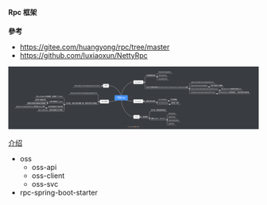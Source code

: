 #### Rpc 框架

**參考**

* https://gitee.com/huangyong/rpc/tree/master
* https://github.com/luxiaoxun/NettyRpc

![](/doc/pic/Rpc.png)

[介绍](https://mubu.com/doc/6US5AgtAuT_)

* oss 
    * oss-api
    * oss-client
    * oss-svc
* rpc-spring-boot-starter

